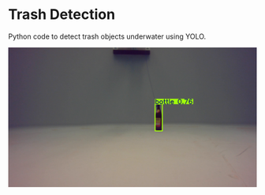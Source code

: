 # Trash Detection

Python code to detect trash objects underwater using YOLO.

![image](misc/example.png "asdf")